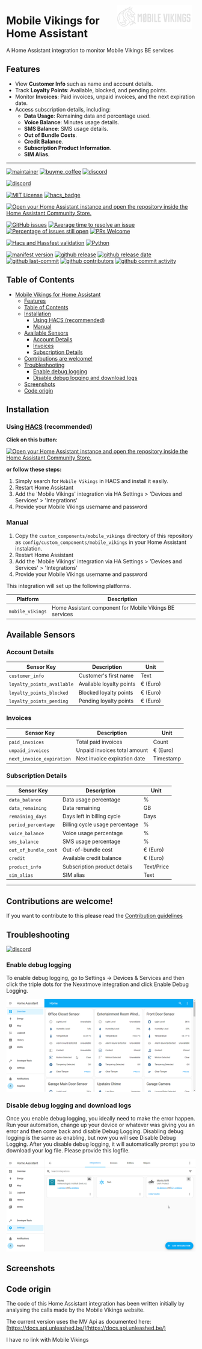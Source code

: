 <img src="https://github.com/geertmeersman/mobile_vikings/raw/main/images/brand/dark_logo.png"
     alt="Mobile Vikings"
     align="right"
     style="width: 200px;margin-right: 10px;" />

# Mobile Vikings for Home Assistant

A Home Assistant integration to monitor Mobile Vikings BE services

## Features

- View **Customer Info** such as name and account details.
- Track **Loyalty Points**: Available, blocked, and pending points.
- Monitor **Invoices**: Paid invoices, unpaid invoices, and the next expiration date.
- Access subscription details, including:
  - **Data Usage**: Remaining data and percentage used.
  - **Voice Balance**: Minutes usage details.
  - **SMS Balance**: SMS usage details.
  - **Out of Bundle Costs**.
  - **Credit Balance**.
  - **Subscription Product Information**.
  - **SIM Alias**.

---

<!-- [START BADGES] -->
<!-- Please keep comment here to allow auto update -->

[![maintainer](https://img.shields.io/badge/maintainer-Geert%20Meersman-green?style=for-the-badge&logo=github)](https://github.com/geertmeersman)
[![buyme_coffee](https://img.shields.io/badge/Buy%20me%20an%20Omer-donate-yellow?style=for-the-badge&logo=buymeacoffee)](https://www.buymeacoffee.com/geertmeersman)
[![discord](https://img.shields.io/discord/1094198226493636638?style=for-the-badge&logo=discord)](https://discord.gg/9w6UAsutdJ)

[![discord](http://invidget.switchblade.xyz/9w6UAsutdJ)](https://discord.gg/9w6UAsutdJ)

[![MIT License](https://img.shields.io/github/license/geertmeersman/mobile_vikings?style=flat-square)](https://github.com/geertmeersman/mobile_vikings/blob/master/LICENSE)
[![hacs_badge](https://img.shields.io/badge/HACS-Default-41BDF5.svg?style=flat-square)](https://github.com/hacs/integration)

[![Open your Home Assistant instance and open the repository inside the Home Assistant Community Store.](https://my.home-assistant.io/badges/hacs_repository.svg?style=flat-square)](https://my.home-assistant.io/redirect/hacs_repository/?owner=geertmeersman&repository=mobile_vikings&category=integration)

[![GitHub issues](https://img.shields.io/github/issues/geertmeersman/mobile_vikings)](https://github.com/geertmeersman/mobile_vikings/issues)
[![Average time to resolve an issue](http://isitmaintained.com/badge/resolution/geertmeersman/mobile_vikings.svg)](http://isitmaintained.com/project/geertmeersman/mobile_vikings)
[![Percentage of issues still open](http://isitmaintained.com/badge/open/geertmeersman/mobile_vikings.svg)](http://isitmaintained.com/project/geertmeersman/mobile_vikings)
[![PRs Welcome](https://img.shields.io/badge/PRs-Welcome-brightgreen.svg)](https://github.com/geertmeersman/mobile_vikings/pulls)

[![Hacs and Hassfest validation](https://github.com/geertmeersman/mobile_vikings/actions/workflows/validate.yml/badge.svg)](https://github.com/geertmeersman/mobile_vikings/actions/workflows/validate.yml)
[![Python](https://img.shields.io/badge/Python-FFD43B?logo=python)](https://github.com/geertmeersman/mobile_vikings/search?l=python)

[![manifest version](https://img.shields.io/github/manifest-json/v/geertmeersman/mobile_vikings/master?filename=custom_components%2Fmobile_vikings%2Fmanifest.json)](https://github.com/geertmeersman/mobile_vikings)
[![github release](https://img.shields.io/github/v/release/geertmeersman/mobile_vikings?logo=github)](https://github.com/geertmeersman/mobile_vikings/releases)
[![github release date](https://img.shields.io/github/release-date/geertmeersman/mobile_vikings)](https://github.com/geertmeersman/mobile_vikings/releases)
[![github last-commit](https://img.shields.io/github/last-commit/geertmeersman/mobile_vikings)](https://github.com/geertmeersman/mobile_vikings/commits)
[![github contributors](https://img.shields.io/github/contributors/geertmeersman/mobile_vikings)](https://github.com/geertmeersman/mobile_vikings/graphs/contributors)
[![github commit activity](https://img.shields.io/github/commit-activity/y/geertmeersman/mobile_vikings?logo=github)](https://github.com/geertmeersman/mobile_vikings/commits/main)

<!-- [END BADGES] -->

## Table of Contents

- [Mobile Vikings for Home Assistant](#mobile-vikings-for-home-assistant)
  - [Features](#features)
  - [Table of Contents](#table-of-contents)
  - [Installation](#installation)
    - [Using HACS (recommended)](#using-hacs-recommended)
    - [Manual](#manual)
  - [Available Sensors](#available-sensors)
    - [Account Details](#account-details)
    - [Invoices](#invoices)
    - [Subscription Details](#subscription-details)
  - [Contributions are welcome!](#contributions-are-welcome)
  - [Troubleshooting](#troubleshooting)
    - [Enable debug logging](#enable-debug-logging)
    - [Disable debug logging and download logs](#disable-debug-logging-and-download-logs)
  - [Screenshots](#screenshots)
  - [Code origin](#code-origin)

## Installation

### Using [HACS](https://hacs.xyz/) (recommended)

**Click on this button:**

[![Open your Home Assistant instance and open the repository inside the Home Assistant Community Store.](https://my.home-assistant.io/badges/hacs_repository.svg?style=flat-square)](https://my.home-assistant.io/redirect/hacs_repository/?owner=geertmeersman&repository=mobile_vikings&category=integration)

**or follow these steps:**

1. Simply search for `Mobile Vikings` in HACS and install it easily.
2. Restart Home Assistant
3. Add the 'Mobile Vikings' integration via HA Settings > 'Devices and Services' > 'Integrations'
4. Provide your Mobile Vikings username and password

### Manual

1. Copy the `custom_components/mobile_vikings` directory of this repository as `config/custom_components/mobile_vikings` in your Home Assistant instalation.
2. Restart Home Assistant
3. Add the 'Mobile Vikings' integration via HA Settings > 'Devices and Services' > 'Integrations'
4. Provide your Mobile Vikings username and password

This integration will set up the following platforms.

| Platform         | Description                                             |
| ---------------- | ------------------------------------------------------- |
| `mobile_vikings` | Home Assistant component for Mobile Vikings BE services |

## Available Sensors

### Account Details

| Sensor Key                 | Description              | Unit     |
| -------------------------- | ------------------------ | -------- |
| `customer_info`            | Customer's first name    | Text     |
| `loyalty_points_available` | Available loyalty points | € (Euro) |
| `loyalty_points_blocked`   | Blocked loyalty points   | € (Euro) |
| `loyalty_points_pending`   | Pending loyalty points   | € (Euro) |

### Invoices

| Sensor Key                | Description                  | Unit      |
| ------------------------- | ---------------------------- | --------- |
| `paid_invoices`           | Total paid invoices          | Count     |
| `unpaid_invoices`         | Unpaid invoices total amount | € (Euro)  |
| `next_invoice_expiration` | Next invoice expiration date | Timestamp |

### Subscription Details

| Sensor Key           | Description                    | Unit       |
| -------------------- | ------------------------------ | ---------- |
| `data_balance`       | Data usage percentage          | %          |
| `data_remaining`     | Data remaining                 | GB         |
| `remaining_days`     | Days left in billing cycle     | Days       |
| `period_percentage`  | Billing cycle usage percentage | %          |
| `voice_balance`      | Voice usage percentage         | %          |
| `sms_balance`        | SMS usage percentage           | %          |
| `out_of_bundle_cost` | Out-of-bundle cost             | € (Euro)   |
| `credit`             | Available credit balance       | € (Euro)   |
| `product_info`       | Subscription product details   | Text/Price |
| `sim_alias`          | SIM alias                      | Text       |

---

## Contributions are welcome!

If you want to contribute to this please read the [Contribution guidelines](CONTRIBUTING.md)

## Troubleshooting

[![discord](http://invidget.switchblade.xyz/9w6UAsutdJ)](https://discord.gg/9w6UAsutdJ)

### Enable debug logging

To enable debug logging, go to Settings -> Devices & Services and then click the triple dots for the Nexxtmove integration and click Enable Debug Logging.

![enable-debug-logging](https://raw.githubusercontent.com/geertmeersman/mobile_vikings/main/images/screenshots/enable-debug-logging.gif)

### Disable debug logging and download logs

Once you enable debug logging, you ideally need to make the error happen. Run your automation, change up your device or whatever was giving you an error and then come back and disable Debug Logging. Disabling debug logging is the same as enabling, but now you will see Disable Debug Logging. After you disable debug logging, it will automatically prompt you to download your log file. Please provide this logfile.

![disable-debug-logging](https://raw.githubusercontent.com/geertmeersman/mobile_vikings/main/images/screenshots/disable-debug-logging.gif)

## Screenshots

## Code origin

The code of this Home Assistant integration has been written initially by analysing the calls made by the Mobile Vikings website. 

The current version uses the MV Api as documented here: [https://docs.api.unleashed.be/](https://docs.api.unleashed.be/)

I have no link with Mobile Vikings
